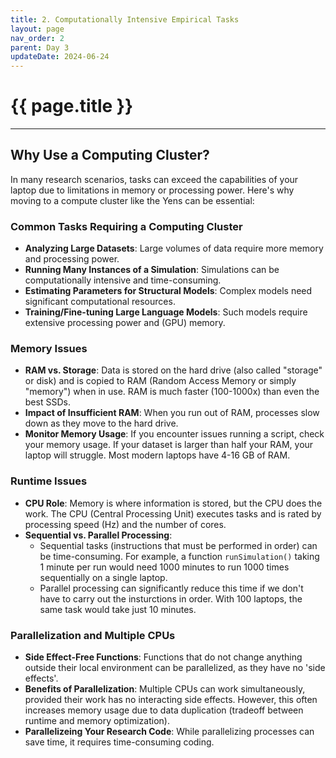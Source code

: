 ```yaml
---
title: 2. Computationally Intensive Empirical Tasks 
layout: page
nav_order: 2
parent: Day 3 
updateDate: 2024-06-24
---
```


# {{ page.title }}
---
## Why Use a Computing Cluster?
In many research scenarios, tasks can exceed the capabilities of your laptop due to limitations in memory or processing power. Here's why moving to a compute cluster like the Yens can be essential:

### Common Tasks Requiring a Computing Cluster
- **Analyzing Large Datasets**: Large volumes of data require more memory and processing power.
- **Running Many Instances of a Simulation**: Simulations can be computationally intensive and time-consuming.
- **Estimating Parameters for Structural Models**: Complex models need significant computational resources.
- **Training/Fine-tuning Large Language Models**: Such models require extensive processing power and (GPU) memory.

### Memory Issues
- **RAM vs. Storage**: Data is stored on the hard drive (also called "storage" or disk) and is copied to RAM (Random Access Memory or simply "memory") when in use. RAM is much faster (100-1000x) than even the best SSDs.
- **Impact of Insufficient RAM**: When you run out of RAM, processes slow down as they move to the hard drive.
- **Monitor Memory Usage**: If you encounter issues running a script, check your memory usage. If your dataset is larger than half your RAM, your laptop will struggle. Most modern laptops have 4-16 GB of RAM.

### Runtime Issues
- **CPU Role**: Memory is where information is stored, but the CPU does the work. The CPU (Central Processing Unit) executes tasks and is rated by processing speed (Hz) and the number of cores.
- **Sequential vs. Parallel Processing**:
	- Sequential tasks (instructions that must be performed in order) can be time-consuming. For example, a function `runSimulation()` taking 1 minute per run would need 1000 minutes to run 1000 times sequentially on a single laptop.
	- Parallel processing can significantly reduce this time if we don't have to carry out the insturctions in order. With 100 laptops, the same task would take just 10 minutes.

### Parallelization and Multiple CPUs
- **Side Effect-Free Functions**: Functions that do not change anything outside their local environment can be parallelized, as they have no 'side effects'.
- **Benefits of Parallelization**: Multiple CPUs can work simultaneously, provided their work has no interacting side effects. However, this often increases memory usage due to data duplication (tradeoff between runtime and memory optimization).
- **Parallelizeing Your Research Code**: While parallelizing processes can save time, it requires time-consuming coding.
